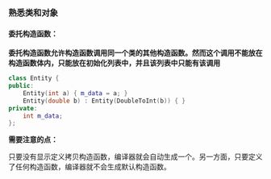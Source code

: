 ### 熟悉类和对象

#### 委托构造函数：

**委托构造函数允许构造函数调用同一个类的其他构造函数。然而这个调用不能放在构造函数体内，只能放在初始化列表中，并且该列表中只能有该调用**

```c++
class Entity {
public:
    Entity(int a) { m_data = a; }
    Entity(double b) : Entity(DoubleToInt(b)) { }
private:
    int m_data;
};
```

**需要注意的点：**

只要没有显示定义拷贝构造函数，编译器就会自动生成一个。另一方面，只要定义了任何构造函数，编译器就不会生成默认构造函数。